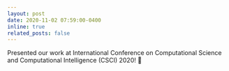 ```yaml
---
layout: post
date: 2020-11-02 07:59:00-0400
inline: true
related_posts: false
---
```


Presented our work at International Conference on Computational Science and Computational Intelligence (CSCI) 2020! :microphone:
